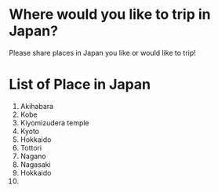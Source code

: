 # Where would you like to trip in Japan?
Please share places in Japan you like or would like to trip!

# List of Place in Japan
1. Akihabara
2. Kobe
3. Kiyomizudera temple
4. Kyoto
5. Hokkaido
6. Tottori
7. Nagano
8. Nagasaki
9. Hokkaido
10.
